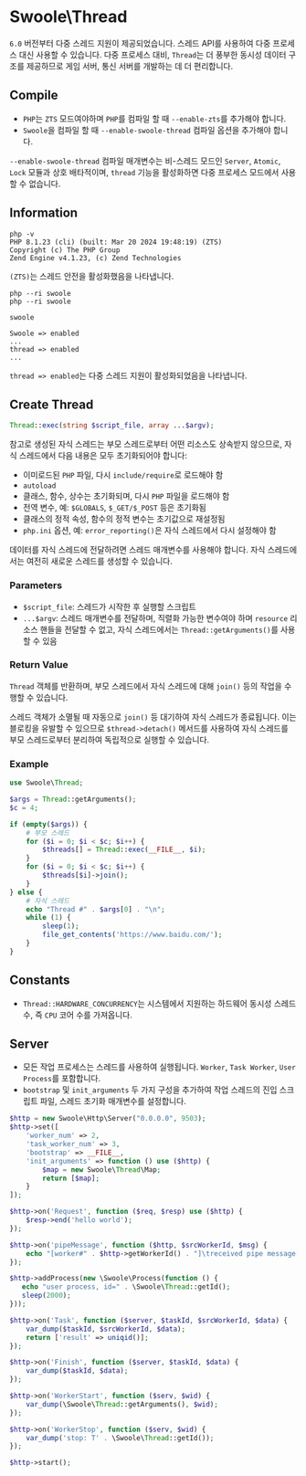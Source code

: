 # Swoole\Thread

`6.0` 버전부터 다중 스레드 지원이 제공되었습니다. 스레드 API를 사용하여 다중 프로세스 대신 사용할 수 있습니다. 다중 프로세스 대비, `Thread`는 더 풍부한 동시성 데이터 구조를 제공하므로 게임 서버, 통신 서버를 개발하는 데 더 편리합니다.

## Compile
- `PHP`는 `ZTS` 모드여야하며 `PHP`를 컴파일 할 때 `--enable-zts`를 추가해야 합니다.
- `Swoole`을 컴파일 할 때 `--enable-swoole-thread` 컴파일 옵션을 추가해야 합니다.

`--enable-swoole-thread` 컴파일 매개변수는 비-스레드 모드인 `Server`, `Atomic`, `Lock` 모듈과 상호 배타적이며, `thread` 기능을 활성화하면 다중 프로세스 모드에서 사용할 수 없습니다.

## Information

```shell
php -v
PHP 8.1.23 (cli) (built: Mar 20 2024 19:48:19) (ZTS)
Copyright (c) The PHP Group
Zend Engine v4.1.23, (c) Zend Technologies
```

`(ZTS)`는 스레드 안전을 활성화했음을 나타냅니다.

```shell
php --ri swoole
php --ri swoole

swoole

Swoole => enabled
...
thread => enabled
...
```

`thread => enabled`는 다중 스레드 지원이 활성화되었음을 나타냅니다.

## Create Thread

```php
Thread::exec(string $script_file, array ...$argv);
```

참고로 생성된 자식 스레드는 부모 스레드로부터 어떤 리소스도 상속받지 않으므로, 자식 스레드에서 다음 내용은 모두 초기화되어야 합니다:
- 이미로드된 `PHP` 파일, 다시 `include/require`로 로드해야 함
- `autoload`
- 클래스, 함수, 상수는 초기화되며, 다시 `PHP` 파일을 로드해야 함
- 전역 변수, 예: `$GLOBALS`, `$_GET/$_POST` 등은 초기화됨
- 클래스의 정적 속성, 함수의 정적 변수는 초기값으로 재설정됨
- `php.ini` 옵션, 예: `error_reporting()`은 자식 스레드에서 다시 설정해야 함

데이터를 자식 스레드에 전달하려면 스레드 매개변수를 사용해야 합니다. 자식 스레드에서는 여전히 새로운 스레드를 생성할 수 있습니다.

### Parameters
- `$script_file`: 스레드가 시작한 후 실행할 스크립트
- `...$argv`: 스레드 매개변수를 전달하며, 직렬화 가능한 변수여야 하며 `resource` 리소스 핸들을 전달할 수 없고, 자식 스레드에서는 `Thread::getArguments()`를 사용할 수 있음

### Return Value
`Thread` 객체를 반환하며, 부모 스레드에서 자식 스레드에 대해 `join()` 등의 작업을 수행할 수 있습니다.

스레드 객체가 소멸될 때 자동으로 `join()` 등 대기하여 자식 스레드가 종료됩니다. 이는 블로킹을 유발할 수 있으므로 `$thread->detach()` 메서드를 사용하여 자식 스레드를 부모 스레드로부터 분리하여 독립적으로 실행할 수 있습니다.


### Example
```php
use Swoole\Thread;

$args = Thread::getArguments();
$c = 4;

if (empty($args)) {
    # 부모 스레드
    for ($i = 0; $i < $c; $i++) {
        $threads[] = Thread::exec(__FILE__, $i);
    }
    for ($i = 0; $i < $c; $i++) {
        $threads[$i]->join();
    }
} else {
    # 자식 스레드
    echo "Thread #" . $args[0] . "\n";
    while (1) {
        sleep(1);
        file_get_contents('https://www.baidu.com/');
    }
}
```


## Constants
- `Thread::HARDWARE_CONCURRENCY`는 시스템에서 지원하는 하드웨어 동시성 스레드 수, 즉 `CPU` 코어 수를 가져옵니다.

## Server
- 모든 작업 프로세스는 스레드를 사용하여 실행됩니다. `Worker`, `Task Worker`, `User Process`를 포함합니다.
- `bootstrap` 및 `init_arguments` 두 가지 구성을 추가하여 작업 스레드의 진입 스크립트 파일, 스레드 초기화 매개변수를 설정합니다.

```php
$http = new Swoole\Http\Server("0.0.0.0", 9503);
$http->set([
    'worker_num' => 2,
    'task_worker_num' => 3,
    'bootstrap' => __FILE__,
    'init_arguments' => function () use ($http) {
        $map = new Swoole\Thread\Map;
        return [$map];
    }
]);

$http->on('Request', function ($req, $resp) use ($http) {
    $resp->end('hello world');
});

$http->on('pipeMessage', function ($http, $srcWorkerId, $msg) {
    echo "[worker#" . $http->getWorkerId() . "]\treceived pipe message[$msg] from " . $srcWorkerId . "\n";
});

$http->addProcess(new \Swoole\Process(function () {
   echo "user process, id=" . \Swoole\Thread::getId();
   sleep(2000);
}));

$http->on('Task', function ($server, $taskId, $srcWorkerId, $data) {
    var_dump($taskId, $srcWorkerId, $data);
    return ['result' => uniqid()];
});

$http->on('Finish', function ($server, $taskId, $data) {
    var_dump($taskId, $data);
});

$http->on('WorkerStart', function ($serv, $wid) {
    var_dump(\Swoole\Thread::getArguments(), $wid);
});

$http->on('WorkerStop', function ($serv, $wid) {
    var_dump('stop: T' . \Swoole\Thread::getId());
});

$http->start();
```
